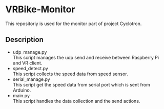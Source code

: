 # VRBike-Monitor

This repositoriy is used for the monitor part of project Cyclotron. 

## Description
* udp_manage.py  
  This script manages the udp send and receive between Raspberry Pi and VR client.
* speed_detect.py  
  This script collects the speed data from speed sensor.
* serial_manage.py   
  This script get the speed data from serial port which is sent from Arduino.
* main.py  
  This script handles the data collection and the send actions.